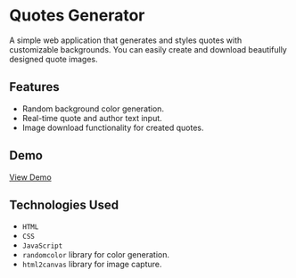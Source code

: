 
# Quotes Generator

A simple web application that generates and styles quotes with customizable backgrounds. You can easily create and download beautifully designed quote images.


## Features

- Random background color generation.
- Real-time quote and author text input.
- Image download functionality for created quotes.

## Demo
[View Demo](https://quote-generator-dom.netlify.app/)


## Technologies Used
- `HTML`
- `CSS`
- `JavaScript`
- `randomcolor` library for color generation.
- `html2canvas` library for image capture.
